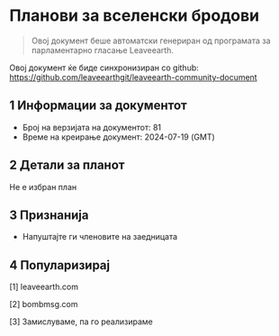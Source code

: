 # Планови за вселенски бродови

>Овој документ беше автоматски генериран од програмата за парламентарно гласање Leaveearth.

Овој документ ќе биде синхронизиран со github: https://github.com/leaveearthgit/leaveearth-community-document

## 1 Информации за документот

- Број на верзијата на документот: 81
- Време на креирање документ: 2024-07-19 (GMT)

## 2 Детали за планот

Не е избран план

## 3 Признанија
* Напуштајте ги членовите на заедницата

## 4 Популаризирај
[1] leaveearth.com

[2] bombmsg.com

[3] Замислуваме, па го реализираме